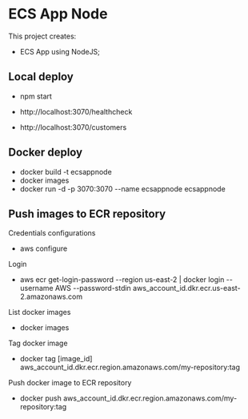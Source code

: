 # ECS App Node

This project creates:
- ECS App using NodeJS;

## Local deploy

- npm start

- http://localhost:3070/healthcheck
- http://localhost:3070/customers

## Docker deploy

- docker build -t ecsappnode
- docker images
- docker run -d -p 3070:3070 --name ecsappnode ecsappnode

## Push images to ECR repository

Credentials configurations
- aws configure

Login
- aws ecr get-login-password --region us-east-2 | docker login --username AWS --password-stdin aws_account_id.dkr.ecr.us-east-2.amazonaws.com 

List docker images
- docker images

Tag docker image
- docker tag [image_id] aws_account_id.dkr.ecr.region.amazonaws.com/my-repository:tag

Push docker image to ECR repository
- docker push aws_account_id.dkr.ecr.region.amazonaws.com/my-repository:tag
